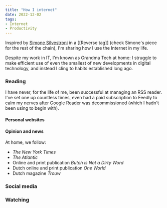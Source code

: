 ```yaml
---
title: "How I internet"
date: 2022-12-02
tags:
- Internet
- Productivity
---
```

Inspired by [Simone Silvestroni](https://simonesilvestroni.com/blog/how-i-use-internet/) in a [[Reverse tag]] (check Simone's piece for the rest of the chain), I'm sharing how I use the Internet in my life.

Despite my work in IT, I'm known as Grandma Tech at home: I struggle to make efficient use of even the smallest of new developments in digital technology, and instead I cling to habits established long ago.

### Reading
I have never, for the life of me, been successful at managing an RSS reader. I've set one up countless times, even had a paid subscription to Feedly to calm my nerves after Google Reader was decommissioned (which I hadn't been using to begin with).

#### Personal websites


#### Opinion and news
At home, we follow:

- *The New York Times*
- *The Atlantic* 
- Online and print publication *Butch is Not a Dirty Word*
- Dutch online and print publication *One World*
- Dutch magazine *Trouw* 


### Social media

### Watching